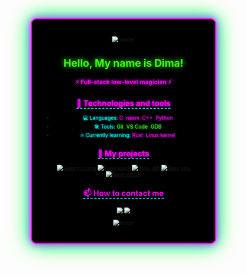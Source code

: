 <div align="center" style="background-color: #000000; padding: 2rem; border-radius: 15px; border: 3px solid #FF00FF; box-shadow: 0 0 20px #FF00FF, 0 0 40px #00FFFF, 0 0 60px #39FF14;">

![header](https://capsule-render.vercel.app/api?type=waving&color=FF00FF&height=210&section=header&text=WELCOME%20TO%20MY%20PROFILE&fontSize=59&fontColor=39FF14&animation=twinkling&textShadow=0%200%2015px%23FF00FF)

# <span style="color: #39FF14; text-shadow: 0 0 15px #39FF14; animation: flicker 2s infinite alternate;">Hello, My name is Dima!</span> 

### <span style="color: #FF00FF; text-shadow: 0 0 10px #FF00FF;">⚡ Full-stack low-level magician ⚡</span>

## <span style="color: #FF00FF; border-bottom: 2px dashed #00FFFF; text-shadow: 0 0 5px #FF00FF;">🔧 Technologies and tools</span>
- <span style="color: #00FFFF; text-shadow: 0 0 5px #00FFFF;">💻 Languages:</span> <span style="color: #FF00FF; text-shadow: 0 0 5px #FF00FF;">C</span>, <span style="color: #FF00FF; text-shadow: 0 0 5px #FF00FF;">nasm</span>, <span style="color: #FF00FF; text-shadow: 0 0 5px #FF00FF;">C++</span>, <span style="color: #FF00FF; text-shadow: 0 0 5px #FF00FF;">Python</span>
- <span style="color: #00FFFF; text-shadow: 0 0 5px #00FFFF;">🛠️ Tools:</span> <span style="color: #39FF14; text-shadow: 0 0 5px #39FF14;">Git</span>, <span style="color: #39FF14; text-shadow: 0 0 5px #39FF14;">VS Code</span>, <span style="color: #39FF14; text-shadow: 0 0 5px #39FF14;">GDB</span>
- <span style="color: #00FFFF; text-shadow: 0 0 5px #00FFFF;">🔥 Currently learning:</span> <span style="color: #FF00FF; text-shadow: 0 0 5px #FF00FF;">Rust</span>, <span style="color: #FF00FF; text-shadow: 0 0 5px #FF00FF;">Linux kernel</span>

## <span style="color: #FF00FF; border-bottom: 2px dashed #00FFFF; text-shadow: 0 0 5px #FF00FF;">🚀 My projects</span> 
[![Repo myLang](https://github-readme-stats.vercel.app/api/pin/?username=BulgakovDmitry&repo=myLanguage&theme=dark&bg_color=000000&title_color=FF00FF&text_color=00FFFF&border_color=39FF14&border_radius=15&border_width=3)](https://github.com/BulgakovDmitry/myLanguage)
[![Repo stack](https://github-readme-stats.vercel.app/api/pin/?username=BulgakovDmitry&repo=stack&theme=dark&bg_color=000000&title_color=FF00FF&text_color=00FFFF&border_color=39FF14&border_radius=15&border_width=3)](https://github.com/BulgakovDmitry/stack)
[![Repo diff](https://github-readme-stats.vercel.app/api/pin/?username=BulgakovDmitry&repo=differentiator&theme=dark&bg_color=000000&title_color=FF00FF&text_color=00FFFF&border_color=39FF14&border_radius=15&border_width=3)](https://github.com/BulgakovDmitry/differentiator)
[![Repo spu](https://github-readme-stats.vercel.app/api/pin/?username=BulgakovDmitry&repo=spu&theme=dark&bg_color=000000&title_color=FF00FF&text_color=00FFFF&border_color=39FF14&border_radius=15&border_width=3)](https://github.com/BulgakovDmitry/spu)
[![Repo vector](https://github-readme-stats.vercel.app/api/pin/?username=BulgakovDmitry&repo=vector&theme=dark&bg_color=000000&title_color=FF00FF&text_color=00FFFF&border_color=39FF14&border_radius=15&border_width=3)](https://github.com/BulgakovDmitry/vector)

## <span style="color: #FF00FF; border-bottom: 2px dashed #00FFFF;">📫 How to contact me</span>
<a href="https://t.me/Dimon_Bulgakov" target="_blank"><img src="https://img.shields.io/badge/Telegram-39FF14?style=for-the-badge&logo=telegram&logoColor=black&labelColor=000000"></a>
<a href="mailto:bulgakov.di@phystech.edu"><img src="https://img.shields.io/badge/Email-FF00FF?style=for-the-badge&logo=mail&logoColor=black&labelColor=000000"></a>  

![footer](https://capsule-render.vercel.app/api?type=waving&color=FF00FF&height=190&section=footer&text=STAY%20TUNED!&fontSize=75&fontColor=39FF14&animation=scale&fontAlignY=75&textShadow=0%200%2015px%23FF00FF)


</div>
